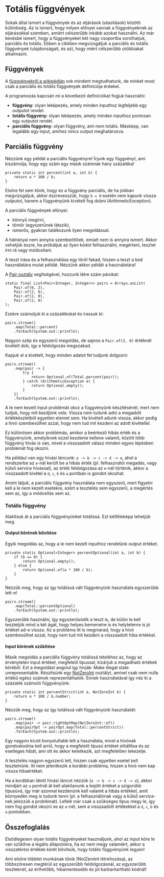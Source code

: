 # Totális függvények

Sokak által ismert a függvények és az eljárások (utasítások) közötti különbség. Az is ismert, hogy milyen előnyei vannak a függvényeknek az eljárásokkal szemben, amiért célszerűbb inkább azokat használni.
Az már kevésbé ismert, hogy a függvényeket két nagy csoportba sorolhatjuk, parciális és totális. Ebben a cikkben megvizsgáljuk a parciális és totális függvények tulajdonságait, és azt, hogy miért célszerűbb utóbbiakat alkalmazni.

## Függvények

A [függvényekről a wikipédián](https://hu.wikipedia.org/wiki/F%C3%BCggv%C3%A9ny_(matematika)) sok mindent megtudhatunk, de minket most csak a parciális és totális függvények definíciója érdekel.

A programozás kapcsán mi a következő definíciókat fogjuk használni:
- **függvény**: olyan leképezés, amely minden inputhoz legfeljebb egy outputot rendel.
- **totális függvény**: olyan leképezés, amely minden inputhoz pontosan egy outputot rendel.
- **parciális függvény**: olyan függvény, ami nem totális. Másképp, van legalább egy input, amihez nincs output meghatározva.

## Parciális függvény

Nézzünk egy példát a parciális függvényre! Írjunk egy függvényt, ami kiszámolja, hogy egy szám egy másik számnak hány százaléka!

```
private static int percent(int a, int b) {
    return a * 100 / b;
}
```

Elsőre fel sem tűnik, hogy ez a függvény parciális, de ha jobban megvizsgáljuk, akkor észrevesszük, hogy `b = 0` esetén nem kapunk vissza outputot, hanem a függvényünk kivételt fog dobni (ArithmeticException).

A parciális függvények előnyei:
- könnyű megírni,
- tömör (egyszerűnek látszik),
- ismerős, gyakran találkozunk ilyen megoldással.

A hátrányai nem annyira szembeötlőek, emiatt nem is annyira ismert. Akkor vehetjük észre, ha próbáljuk az ilyen kódot felhasználni, megérteni, tesztet írni rá vagy módosítani.

A teszt írása és a felhasználása egy tőről fakad, hiszen a teszt a kód használatára mutat példát. Nézzünk akkor példát a használatára!

A [Pair osztály](https://github.com/enpassant/miniatures/blob/master/src/main/java/total/Pair.java) segítségével, hozzunk létre szám párokat:
```
static final List<Pair<Integer, Integer>> pairs = Arrays.asList(
    Pair.of(6, 2),
    Pair.of(2, 6),
    Pair.of(2, 0),
    Pair.of(2, 8)
);
```

Ezekre számoljuk ki a százalékokat és írassuk ki:

```
pairs.stream()
    .map(Total::percent)
    .forEach(System.out::println);
```

Nagyon szép és egyszerű megoldás, de sajnos a `Pair.of(2, 0)` értéknél kivételt dob, így a feldolgozás megszakad.

Kapjuk el a kivételt, hogy minden adatot fel tudjunk dolgozni:

```
pairs.stream()
    .map(pair -> {
        try {
            return Optional.of(Total.percent(pair));
        } catch (ArithmeticException e) {
            return Optional.empty();
        }
    })
    .forEach(System.out::println);
```

A le nem kezelt input problémát okoz a függvényünk készítésénél, mert nem tudjuk, hogy mit kezdjünk vele. Vissza nem tudunk adni a megadott értékkészletből egyetlen elemet sem. Ha kivételt adunk vissza, akkor pedig a hívó szembesülhet azzal, hogy nem tud mit kezdeni az adott kivétellel.

Ez különösen akkor problémás, amikor a beérkező hibás érték és a függvényünk, amelyiknek ezzel kezdenie kellene valamit, között több függvény hívás is van, mivel a visszaadott válasz minden egyes lépésben problémát fog okozni.

Ha például van egy hívási láncunk: `a -> b -> c -> d -> e`, ahol a rendszerbe az `a`-nál került be a hibás érték (pl. felhasználói megadás, vagy külső service hívással), az érték feldolgozása az `e`-nél történik, akkor a visszaadott kivétel a `d`, `c`, `b` és `a` pontban is gondot okozhat.

Amint látjuk, a parciális függvény használata nem egyszerű, mert figyelni kell a le nem kezelt esetekre, ezért a tesztelés sem egyszerű, a megértés sem az, így a módosítás sem az.

### Totális függvény

Alakítsuk át a parciális függvényünket totálissá. Ezt kétféleképp tehetjük meg.

#### Output körének bővítése

Egyik megoldás az, hogy a le nem kezelt inputhoz rendelünk output értéket.

```
private static Optional<Integer> percentOptional(int a, int b) {
    if (b == 0) {
        return Optional.empty();
    } else {
        return Optional.of(a * 100 / b);
    }
}
```

Nézzük meg, hogy az így totálissá vált függvényünk használata egyszerűbb lett-e!

```
pairs.stream()
    .map(Total::percentOptional)
    .forEach(System.out::println);
```

Egyszerűbb használni, így egyszerűsödik a teszt is, de külön le kell teszteljük mind a két ágat, hogy helyes bemenetre is és helytelenre is jó értéket ad-e vissza.
Az a probléma itt is megmarad, hogy a hívó szembesülhet azzal, hogy nem tud mit kezdeni a visszaadott hiba értékkel.

#### Input körének szűkítése

Másik megoldás a parciális függvény totálissá tételéhez az, hogy az érvénytelen input értéket, megfelelő típussal, kizárjuk a megadható értékek köréből.
Ezt a megoldást angolul így hívják: Make illegal state unrepresentable.
Készítsünk egy [NotZeroInt](https://github.com/enpassant/miniatures/blob/master/src/main/java/total/NotZeroInt.java) osztályt, amivel csak nem nulla értékű egész számok reprezentálhatók.
Ennek használatával így néz ki a százalék számoló függvényünk:

```
private static int percentStrict(int a, NotZeroInt b) {
    return a * 100 / b.number;
}
```

Nézzük meg, hogy az így totálissá vált függvényünk használatát:

```
pairs.stream()
    .map(pair -> pair.rightOptMap(NotZeroInt::of))
    .map(pairOpt -> pairOpt.map(Total::percentStrict))
    .forEach(System.out::println);
```

Egy nagyon kicsit bonyolultabb lett a használata, mivel a hívónak gondoskodnia kell arról, hogy a megfelelő típusú értéket előállítsa és az esetleges hibát, ami ott és akkor keletkezik, azt megfelelően lekezelje.

A tesztelés nagyon egyszerű lett, hiszen csak egyetlen esetet kell tesztelnünk. Itt nem jelentkezik a korábbi probléma, hiszen a hívó nem kap vissza hibaértéket.

Ha a korábban látott hívási láncot nézzük (`a -> b -> c -> d -> e`), akkor mindjárt az `a` pontnál át kell alakítanunk a bejött értéket a szigorúbb típusúvá, így már azonnal kezdenünk kell valamit a hibás értékkel, amit könnyedén meg is tudunk tenni (pl. a felhasználónak vagy a külső service-nek jelezzük a problémát).
Lefelé már csak a szükséges típus megy le, így nem fog gondot okozni se az `e`-nél, sem a visszaadott értékekkel a `d`, `c`, `b` és `a` pontokban.

## Összefoglalás

Elsődlegesen olyan totális függvényeket használjunk, ahol az input köre le van szűkítve a legális állapotokra, ha ez nem megy valamiért, akkor a visszatérési értékek körét bővítsük, hogy totális függvényünk legyen!

Ami elsőre többlet munkának tűnik (NotZeroInt létrehozása), az többszöresen megtérül az egyszerűbb feldolgozásnál, az egyszerűbb teszteknél, az érthetőbb, hibamentesebb és jól karbantartható kódnál!
